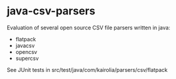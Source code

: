 java-csv-parsers
================

Evaluation of several open source CSV file parsers written in java:
* flatpack
* javacsv
* opencsv
* supercsv

See JUnit tests in src/test/java/com/kairolia/parsers/csv/flatpack